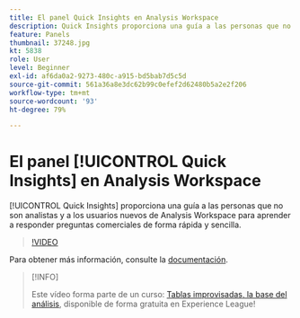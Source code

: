 ```yaml
---
title: El panel Quick Insights en Analysis Workspace
description: Quick Insights proporciona una guía a las personas que no son analistas y a los usuarios nuevos de Analysis Workspace para aprender a responder preguntas comerciales de forma rápida y sencilla.
feature: Panels
thumbnail: 37248.jpg
kt: 5838
role: User
level: Beginner
exl-id: af6da0a2-9273-480c-a915-bd5bab7d5c5d
source-git-commit: 561a36a8e3dc62b99c0efef2d62480b5a2e2f206
workflow-type: tm+mt
source-wordcount: '93'
ht-degree: 79%

---
```


# El panel [!UICONTROL Quick Insights] en Analysis Workspace

[!UICONTROL Quick Insights] proporciona una guía a las personas que no son analistas y a los usuarios nuevos de Analysis Workspace para aprender a responder preguntas comerciales de forma rápida y sencilla.

>[!VIDEO](https://video.tv.adobe.com/v/37248/?quality=12&learn=on)

Para obtener más información, consulte la [documentación](https://experienceleague.adobe.com/docs/analytics/analyze/analysis-workspace/panels/quickinsight.html?lang=es).

>[!INFO]
>
> Este vídeo forma parte de un curso: [Tablas improvisadas, la base del análisis](https://experienceleague.adobe.com/?recommended=Analytics-U-1-2020.3), disponible de forma gratuita en Experience League!
